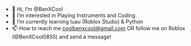 - 👋 Hi, I’m @BenXCool
- 👀 I’m interested in Playing Instruments and Coding
- 🌱 I’m currently learning luau (Roblox Studio) & Python
- 📫 How to reach me coolbenxcool@gmail.com OR follow me on Roblox (@BenXCool0855) and send a message!
